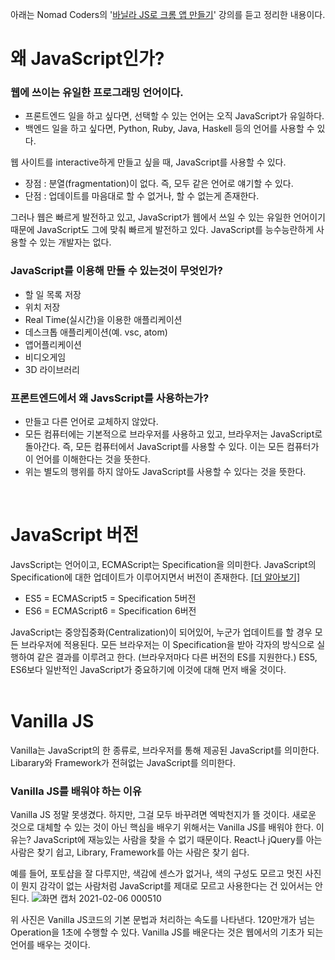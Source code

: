 아래는 Nomad Coders의 '[바닐라 JS로 크롬 앱 만들기](https://nomadcoders.co/javascript-for-beginners/lobby)' 강의를 듣고 정리한 내용이다. 
<br>

# 왜 JavaScript인가?
### 웹에 쓰이는 유일한 프로그래밍 언어이다. 
- 프론트엔드 일을 하고 싶다면, 선택할 수 있는 언어는 오직 JavaScript가 유일하다.
- 백엔드 일을 하고 싶다면, Python, Ruby, Java, Haskell 등의 언어를 사용할 수 있다.

웹 사이트를 interactive하게 만들고 싶을 때, JavaScript를 사용할 수 있다.
- 장점 : 분열(fragmentation)이 없다. 즉, 모두 같은 언어로 얘기할 수 있다.
- 단점 : 업데이트를 마음대로 할 수 없거나, 할 수 없는게 존재한다. 

그러나 웹은 빠르게 발전하고 있고, JavaScript가 웹에서 쓰일 수 있는 유일한 언어이기 때문에 JavaScript도 그에 맞춰 빠르게 발전하고 있다. JavaScript를 능수능란하게 사용할 수 있는 개발자는 없다.

### JavaScript를 이용해 만들 수 있는것이 무엇인가?
- 할 일 목록 저장
- 위치 저장
- Real Time(실시간)을 이용한 애플리케이션
- 데스크톱 애플리케이션(예. vsc, atom)
- 앱어플리케이션
- 비디오게임
- 3D 라이브러리

### 프론트엔드에서 왜 JavsScript를 사용하는가?
- 만들고 다른 언어로 교체하지 않았다.
- 모든 컴퓨터에는 기본적으로 브라우저를 사용하고 있고, 브라우저는 JavaScript로 돌아간다. 즉, 모든 컴퓨터에서 JavaScript를 사용할 수 있다. 이는 모든 컴퓨터가 이 언어를 이해한다는 것을 뜻한다.
- 위는 별도의 행위를 하지 않아도 JavaScript를 사용할 수 있다는 것을 뜻한다.
<br>

# JavaScript 버전
JavsScript는 언어이고, ECMAScript는 Specification을 의미한다. JavaScript의 Specification에 대한 업데이트가 이루어지면서 버전이 존재한다. [[더 알아보기]](https://developer.mozilla.org/ko/docs/Web/JavaScript/%EC%96%B8%EC%96%B4_%EB%A6%AC%EC%86%8C%EC%8A%A4)
- ES5 = ECMAScript5 = Specification 5버전
- ES6 = ECMAScript6 = Specification 6버전

JavaScript는 중앙집중화(Centralization)이 되어있어, 누군가 업데이트를 할 경우 모든 브라우저에 적용된다. 모든 브라우저는 이 Specification을 받아 각자의 방식으로 실행하여 같은 결과를 이루려고 한다. (브라우저마다 다른 버전의 ES를 지원한다.) 
ES5, ES6보다 일반적인 JavaScript가 중요하기에 이것에 대해 먼저 배울 것이다.
<br><br>



# Vanilla JS
Vanilla는 JavaScript의 한 종류로, 브라우저를 통해 제공된 JavaScript를 의미한다. Libarary와 Framework가 전혀없는 JavaScript를 의미한다.

### Vanilla JS를 배워야 하는 이유
Vanilla JS 정말 못생겼다. 하지만, 그걸 모두 바꾸려면 엑박천지가 뜰 것이다. 새로운 것으로 대체할 수 있는 것이 아닌 핵심을 배우기 위해서는 Vanilla JS를 배워야 한다. 이유는? JavaScript에 재능있는 사람을 찾을 수 없기 때문이다. React나 jQuery를 아는 사람은 찾기 쉽고, Library, Framework를 아는 사람은 찾기 쉽다.

예를 들어, 포토샵을 잘 다루지만, 색감에 센스가 없거나, 색의 구성도 모르고 멋진 사진이 뭔지 감각이 없는 사람처럼 JavaScript를 제대로 모르고 사용한다는 건 있어서는 안된다.
![화면 캡처 2021-02-06 000510](https://user-images.githubusercontent.com/71870567/107051338-b0816400-680f-11eb-8e84-7d9bb4e23c74.png)

위 사진은 Vanilla JS코드의 기본 문법과 처리하는 속도를 나타낸다. 120만개가 넘는 Operation을 1초에 수행할 수 있다. Vanilla JS를 배운다는 것은 웹에서의 기초가 되는 언어를 배우는 것이다.




